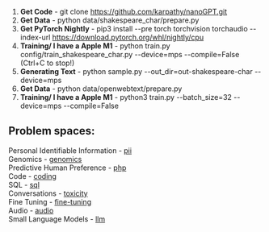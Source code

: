 1. **Get Code** - git clone https://github.com/karpathy/nanoGPT.git
2. **Get Data** - python data/shakespeare_char/prepare.py
3. **Get PyTorch Nightly** - pip3 install --pre torch torchvision torchaudio --index-url https://download.pytorch.org/whl/nightly/cpu   
4. **Training/ I have a Apple M1** - python train.py config/train_shakespeare_char.py --device=mps --compile=False (Ctrl+C to stop!)
5. **Generating Text** - python sample.py --out_dir=out-shakespeare-char --device=mps 
6. **Get Data** - python data/openwebtext/prepare.py
7. **Training/ I have a Apple M1** - python3 train.py --batch_size=32 --device=mps --compile=False 
   
## Problem spaces:

Personal Identifiable Information - [pii](pii)  
Genomics - [genomics](genomics)  
Predictive Human Preference - [php](php)  
Code - [coding](coding)  
SQL - [sql](sql)  
Conversations - [toxicity](toxicity)  
Fine Tuning - [fine-tuning](fine-tuning)  
Audio - [audio](audio)  
Small Language Models - [llm](llm)  



